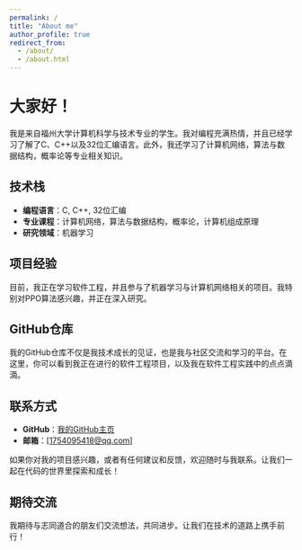 ```yaml
---
permalink: /
title: "About me"
author_profile: true
redirect_from: 
  - /about/
  - /about.html
---
```


# 大家好！

我是来自福州大学计算机科学与技术专业的学生。我对编程充满热情，并且已经学习了解了C、C++以及32位汇编语言。此外，我还学习了计算机网络，算法与数据结构，概率论等专业相关知识。

## 技术栈

- **编程语言**：C, C++, 32位汇编
- **专业课程**：计算机网络，算法与数据结构，概率论，计算机组成原理
- **研究领域**：机器学习

## 项目经验

目前，我正在学习软件工程，并且参与了机器学习与计算机网络相关的项目。我特别对PPO算法感兴趣，并正在深入研究。

## GitHub仓库

我的GitHub仓库不仅是我技术成长的见证，也是我与社区交流和学习的平台。在这里，你可以看到我正在进行的软件工程项目，以及我在软件工程实践中的点点滴滴。

## 联系方式

- **GitHub**：[我的GitHub主页](https://github.com/2003silence)
- **邮箱**：[1754095418@qq.com]

如果你对我的项目感兴趣，或者有任何建议和反馈，欢迎随时与我联系。让我们一起在代码的世界里探索和成长！

## 期待交流

我期待与志同道合的朋友们交流想法，共同进步。让我们在技术的道路上携手前行！
